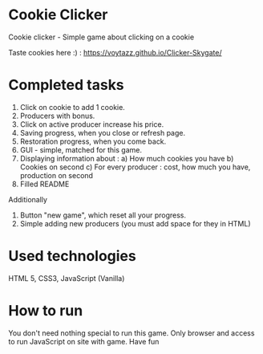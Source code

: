 # Cookie Clicker
Cookie clicker - Simple game about clicking on a cookie

Taste cookies here :) :
https://voytazz.github.io/Clicker-Skygate/

# Completed tasks
1. Click on cookie to add 1 cookie.
2. Producers with bonus.
3. Click on active producer increase his price.
4. Saving progress, when you close or refresh page.
5. Restoration progress, when you come back.
6. GUI - simple, matched for this game.
7. Displaying information about :
    a) How much cookies you have
    b) Cookies on second
    c) For every producer : cost, how much you have, production on second
8. Filled README

Additionally

1. Button "new game", which reset all your progress.
2. Simple adding new producers (you must add space for they in HTML)

# Used technologies 
HTML 5, CSS3, JavaScript (Vanilla)

# How to run
You don't need nothing special to run this game.
Only browser and access to run JavaScript on site with game.
Have fun

